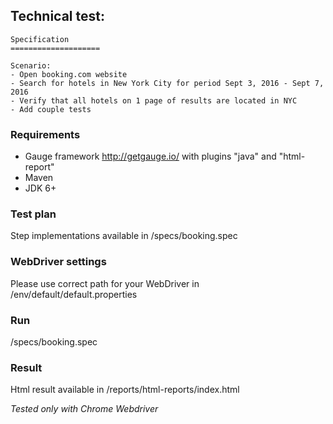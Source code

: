## Technical test:

```
Specification
====================

Scenario:
- Open booking.com website
- Search for hotels in New York City for period Sept 3, 2016 - Sept 7, 2016
- Verify that all hotels on 1 page of results are located in NYC
- Add couple tests

```

### Requirements
* Gauge framework http://getgauge.io/ with plugins "java" and "html-report"
* Maven
* JDK 6+

### Test plan
Step implementations available in /specs/booking.spec

### WebDriver settings
Please use correct path for your WebDriver in /env/default/default.properties

### Run
/specs/booking.spec

### Result
Html result available in /reports/html-reports/index.html

_Tested only with Chrome Webdriver_